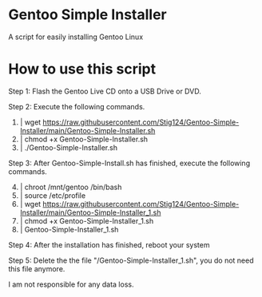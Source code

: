 # Gentoo Simple Installer
A script for easily installing Gentoo Linux

# How to use this script
Step 1: Flash the Gentoo Live CD onto a USB Drive or DVD.

Step 2: Execute the following commands.

1. | wget https://raw.githubusercontent.com/Stig124/Gentoo-Simple-Installer/main/Gentoo-Simple-Installer.sh
2. | chmod +x Gentoo-Simple-Installer.sh
3. | ./Gentoo-Simple-Installer.sh

Step 3: After Gentoo-Simple-Install.sh has finished, execute the following commands.

4. | chroot /mnt/gentoo /bin/bash
5. | source /etc/profile
6. | wget https://raw.githubusercontent.com/Stig124/Gentoo-Simple-Installer/main/Gentoo-Simple-Installer_1.sh
7. | chmod +x Gentoo-Simple-Installer_1.sh
8. | Gentoo-Simple-Installer_1.sh

Step 4: After the installation has finished, reboot your system

Step 5: Delete the the file "/Gentoo-Simple-Installer_1.sh", you do not need this file anymore.

I am not responsible for any data loss.
